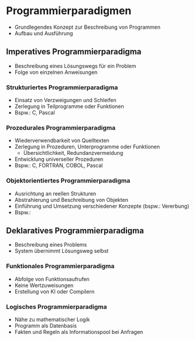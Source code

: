 # Programmierparadigmen

- Grundlegendes Konzept zur Beschreibung von Programmen
- Aufbau und Ausführung

## Imperatives Programmierparadigma
- Beschreibung eines Lösungswegs für ein Problem
- Folge von einzelnen Anweisungen

### Strukturiertes Programmierparadigma
- Einsatz von Verzweigungen und Schleifen
- Zerlegung in Teilprogramme oder Funktionen
- Bspw.: C, Pascal

### Prozedurales Programmierparadigma
- Wiederverwendbarkeit von Quelltexten
- Zerlegung in Prozeduren, Unterprogramme oder Funktionen
  - Übersichtlichkeit, Redundanzvermeidung
- Entwicklung universeller Prozeduren
- Bspw.: C, FORTRAN, COBOL, Pascal

### Objektorientiertes Programmierparadigma
- Ausrichtung an reellen Strukturen
- Abstrahierung und Beschreibung von Objekten
- Einführung und Umsetzung verschiedener Konzepte (bspw.: Vererbung)
- Bspw.: 

## Deklaratives Programmierparadigma
- Beschreibung eines Problems
- System übernimmt Lösungsweg selbst

### Funktionales Programmierparadigma
- Abfolge von Funktionsaufrufen
- Keine Wertzuweisungen
- Erstellung von KI oder Compilern

### Logisches Programmierparadigma
- Nähe zu mathematischer Logik
- Programm als Datenbasis
- Fakten und Regeln als Informationspool bei Anfragen

